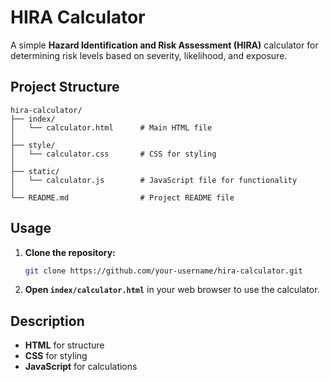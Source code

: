 # HIRA Calculator

A simple **Hazard Identification and Risk Assessment (HIRA)** calculator for determining risk levels based on severity, likelihood, and exposure.

## Project Structure

```
hira-calculator/
├── index/                 
│   └── calculator.html      # Main HTML file
│
├── style/
│   └── calculator.css       # CSS for styling
│
├── static/
│   └── calculator.js        # JavaScript file for functionality
│
└── README.md                # Project README file
```

## Usage

1. **Clone the repository:**
   ```bash
   git clone https://github.com/your-username/hira-calculator.git
   ```

2. **Open `index/calculator.html`** in your web browser to use the calculator.

## Description

- **HTML** for structure
- **CSS** for styling
- **JavaScript** for calculations
